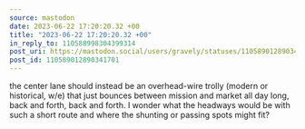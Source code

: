 ```yaml
---
source: mastodon
date: 2023-06-22 17:20:20.32 +00
title: "2023-06-22 17:20:20.32 +00"
in_reply_to: 110588998304399314
post_uri: https://mastodon.social/users/gravely/statuses/110589012890341701
post_id: 110589012890341701
---
```

the center lane should instead be an overhead-wire trolly (modern or historical, w/e) that just bounces between mission and market all day long, back and forth, back and forth. I wonder what the headways would be with such a short route and where the shunting or passing spots might fit?


